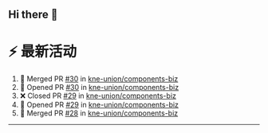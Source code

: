 ## Hi there 👋

<!--

**Here are some ideas to get you started:**

🙋‍♀️ A short introduction - what is your organization all about?
🌈 Contribution guidelines - how can the community get involved?
👩‍💻 Useful resources - where can the community find your docs? Is there anything else the community should know?
🍿 Fun facts - what does your team eat for breakfast?
🧙 Remember, you can do mighty things with the power of [Markdown](https://docs.github.com/github/writing-on-github/getting-started-with-writing-and-formatting-on-github/basic-writing-and-formatting-syntax)
-->


# ⚡ 最新活动

<!--START_SECTION:activity-->
1. 🎉 Merged PR [#30](https://github.com/kne-union/components-biz/pull/30) in [kne-union/components-biz](https://github.com/kne-union/components-biz)
2. 💪 Opened PR [#30](https://github.com/kne-union/components-biz/pull/30) in [kne-union/components-biz](https://github.com/kne-union/components-biz)
3. ❌ Closed PR [#29](https://github.com/kne-union/components-biz/pull/29) in [kne-union/components-biz](https://github.com/kne-union/components-biz)
4. 💪 Opened PR [#29](https://github.com/kne-union/components-biz/pull/29) in [kne-union/components-biz](https://github.com/kne-union/components-biz)
5. 🎉 Merged PR [#28](https://github.com/kne-union/components-biz/pull/28) in [kne-union/components-biz](https://github.com/kne-union/components-biz)
<!--END_SECTION:activity-->

---
